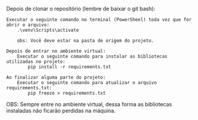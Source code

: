 Depois de clonar o repositório (lembre de baixar o git bash):

    Executar o seguinte comando no terminal (PowerSheel) toda vez que for abrir o arquivo:
        .\venv\Scripts\activate

        obs: Você deve estar na pasta de origem do projeto.
    
    Depois de entrar no ambiente virtual:
        Executar o seguinte comando para instalar as bibliotecas utilizadas no projeto:
            pip install -r requirements.txt
    
    Ao finalizar alguma parte do projeto:
        Executar o seguinte comando para atualizar o arquivo requirements.txt:
            pip freeze > requirements.txt


OBS: Sempre entre no ambiente virtual, dessa forma as bibliotecas instaladas não ficarão perdidas na máquina.
